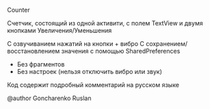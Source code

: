 Counter

Cчетчик, состоящий из одной активити, с полем TextView и двумя кнопками Увеличения/Уменьшения

С озвучиванием нажатий на кнопки + вибро
С сохранением/восстановлением значения с помощью SharedPreferences

* Без фрагментов
* Без настроек (нельзя отключить вибро или звук)
 
Код содержит подробный комментарий на русском языке

@author Goncharenko Ruslan
